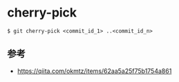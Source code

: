 # cherry-pick

```
$ git cherry-pick <commit_id_1> ..<commit_id_n>
```

## 参考
- https://qiita.com/okmtz/items/62aa5a25f75b1754a861

